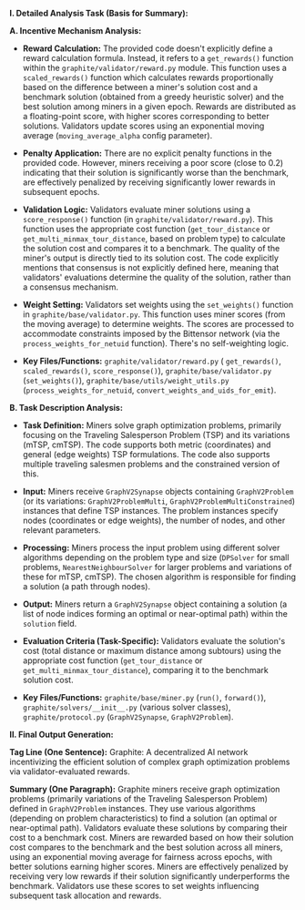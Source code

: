 **I. Detailed Analysis Task (Basis for Summary):**

**A. Incentive Mechanism Analysis:**

* **Reward Calculation:** The provided code doesn't explicitly define a reward calculation formula.  Instead, it refers to a `get_rewards()` function within the `graphite/validator/reward.py` module. This function uses a `scaled_rewards()` function which calculates rewards proportionally based on the difference between a miner's solution cost and a benchmark solution (obtained from a greedy heuristic solver) and the best solution among miners in a given epoch.  Rewards are distributed as a floating-point score, with higher scores corresponding to better solutions.  Validators update scores using an exponential moving average (`moving_average_alpha` config parameter).

* **Penalty Application:** There are no explicit penalty functions in the provided code.  However, miners receiving a poor score (close to 0.2) indicating that their solution is significantly worse than the benchmark, are effectively penalized by receiving significantly lower rewards in subsequent epochs.

* **Validation Logic:** Validators evaluate miner solutions using a `score_response()` function (in `graphite/validator/reward.py`). This function uses the appropriate cost function (`get_tour_distance` or `get_multi_minmax_tour_distance`, based on problem type)  to calculate the solution cost and compares it to a benchmark.  The quality of the miner's output is directly tied to its solution cost. The code explicitly mentions that consensus is not explicitly defined here, meaning that validators' evaluations determine the quality of the solution, rather than a consensus mechanism.

* **Weight Setting:** Validators set weights using the `set_weights()` function in `graphite/base/validator.py`.  This function uses miner scores (from the moving average) to determine weights.  The scores are processed to accommodate constraints imposed by the Bittensor network (via the `process_weights_for_netuid` function).  There's no self-weighting logic.

* **Key Files/Functions:** `graphite/validator/reward.py` ( `get_rewards()`, `scaled_rewards()`, `score_response()`), `graphite/base/validator.py` (`set_weights()`), `graphite/base/utils/weight_utils.py` (`process_weights_for_netuid`, `convert_weights_and_uids_for_emit`).


**B. Task Description Analysis:**

* **Task Definition:** Miners solve graph optimization problems, primarily focusing on the Traveling Salesperson Problem (TSP) and its variations (mTSP, cmTSP).  The code supports both metric (coordinates) and general (edge weights) TSP formulations. The code also supports multiple traveling salesmen problems and the constrained version of this.

* **Input:** Miners receive `GraphV2Synapse` objects containing `GraphV2Problem` (or its variations: `GraphV2ProblemMulti`, `GraphV2ProblemMultiConstrained`) instances that define TSP instances.  The problem instances specify nodes (coordinates or edge weights), the number of nodes, and other relevant parameters.

* **Processing:** Miners process the input problem using different solver algorithms depending on the problem type and size (`DPSolver` for small problems, `NearestNeighbourSolver` for larger problems and variations of these for mTSP, cmTSP).  The chosen algorithm is responsible for finding a solution (a path through nodes).

* **Output:** Miners return a `GraphV2Synapse` object containing a solution (a list of node indices forming an optimal or near-optimal path) within the `solution` field.

* **Evaluation Criteria (Task-Specific):** Validators evaluate the solution's cost (total distance or maximum distance among subtours) using the appropriate cost function (`get_tour_distance` or `get_multi_minmax_tour_distance`), comparing it to the benchmark solution cost.

* **Key Files/Functions:** `graphite/base/miner.py` (`run()`, `forward()`), `graphite/solvers/__init__.py` (various solver classes), `graphite/protocol.py` (`GraphV2Synapse`, `GraphV2Problem`).


**II. Final Output Generation:**

**Tag Line (One Sentence):** Graphite: A decentralized AI network incentivizing the efficient solution of complex graph optimization problems via validator-evaluated rewards.

**Summary (One Paragraph):** Graphite miners receive graph optimization problems (primarily variations of the Traveling Salesperson Problem) defined in  `GraphV2Problem` instances. They use various algorithms (depending on problem characteristics) to find a solution (an optimal or near-optimal path).  Validators evaluate these solutions by comparing their cost to a benchmark cost. Miners are rewarded based on how their solution cost compares to the benchmark and the best solution across all miners, using an exponential moving average for fairness across epochs, with better solutions earning higher scores.  Miners are effectively penalized by receiving very low rewards if their solution significantly underperforms the benchmark.  Validators use these scores to set weights influencing subsequent task allocation and rewards.


